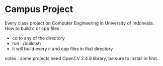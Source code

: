 # Campus Project
Every class project on Computer Engineering in University of Indonesia. 
How to build c or cpp files :

- cd to any of the directory
- run ../build.sh
- it will build every c and cpp files in that directory

notes : some projects need OpenCV 2.4.9 library, be sure to install in first. 
